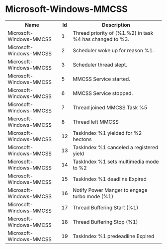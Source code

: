 # Microsoft-Windows-MMCSS

<table>
<colgroup><col/><col/><col/></colgroup>
<tr><th>Name</th><th>Id</th><th>Description</th></tr>
<tr><td>Microsoft-Windows-MMCSS</td><td>1</td><td>Thread priority of (%1.%2) in task %4 has changed to %3.</td></tr>
<tr><td>Microsoft-Windows-MMCSS</td><td>2</td><td>Scheduler woke up for reason %1.</td></tr>
<tr><td>Microsoft-Windows-MMCSS</td><td>3</td><td>Scheduler thread slept.</td></tr>
<tr><td>Microsoft-Windows-MMCSS</td><td>5</td><td>MMCSS Service started.</td></tr>
<tr><td>Microsoft-Windows-MMCSS</td><td>6</td><td>MMCSS Service stopped.</td></tr>
<tr><td>Microsoft-Windows-MMCSS</td><td>7</td><td>Thread joined MMCSS Task %5</td></tr>
<tr><td>Microsoft-Windows-MMCSS</td><td>8</td><td>Thread left MMCSS</td></tr>
<tr><td>Microsoft-Windows-MMCSS</td><td>12</td><td>TaskIndex %1 yielded for %2 hectons</td></tr>
<tr><td>Microsoft-Windows-MMCSS</td><td>13</td><td>TaskIndex %1 canceled a registered yield</td></tr>
<tr><td>Microsoft-Windows-MMCSS</td><td>14</td><td>TaskIndex %1 sets multimedia mode to %2</td></tr>
<tr><td>Microsoft-Windows-MMCSS</td><td>15</td><td>TaskIndex %1 deadline Expired</td></tr>
<tr><td>Microsoft-Windows-MMCSS</td><td>16</td><td>Notify Power Manger to engage turbo mode (%1)</td></tr>
<tr><td>Microsoft-Windows-MMCSS</td><td>17</td><td>Thread Buffering Start (%1)</td></tr>
<tr><td>Microsoft-Windows-MMCSS</td><td>18</td><td>Thread Buffering Stop (%1)</td></tr>
<tr><td>Microsoft-Windows-MMCSS</td><td>19</td><td>TaskIndex %1 predeadline Expired</td></tr>
</table>
